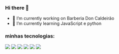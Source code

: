 ### Hi there 👋

- 🔭 I’m currently working on Barberia Don Caldeirão
- 🌱 I’m currently learning  JavaScript e python

### minhas tecnologias:

<div>
 <img src="https://cdn.jsdelivr.net/gh/devicons/devicon/icons/html5/html5-original-wordmark.svg" width'60'/>
 <img src="https://cdn.jsdelivr.net/gh/devicons/devicon/icons/css3/css3-original-wordmark.svg" />
 <img src="https://cdn.jsdelivr.net/gh/devicons/devicon/icons/javascript/javascript-original.svg" />
 <img src="https://cdn.jsdelivr.net/gh/devicons/devicon/icons/python/python-original.svg" />
 <img src="https://cdn.jsdelivr.net/gh/devicons/devicon/icons/git/git-original-wordmark.svg" />
 <img src="https://cdn.jsdelivr.net/gh/devicons/devicon/icons/github/github-original-wordmark.svg" />                                             
</div>

